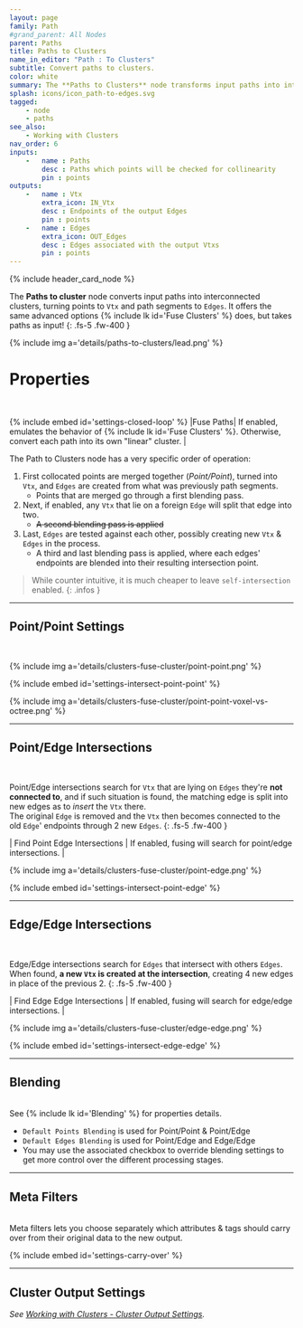 ```yaml
---
layout: page
family: Path
#grand_parent: All Nodes
parent: Paths
title: Paths to Clusters
name_in_editor: "Path : To Clusters"
subtitle: Convert paths to clusters.
color: white
summary: The **Paths to Clusters** node transforms input paths into interconnected edge clusters by fusing points, while maintaining edge relationships, offering options similar to the Fuse Clusters node but using paths as input.
splash: icons/icon_path-to-edges.svg
tagged: 
    - node
    - paths
see_also:
    - Working with Clusters
nav_order: 6
inputs:
    -   name : Paths
        desc : Paths which points will be checked for collinearity
        pin : points
outputs:
    -   name : Vtx
        extra_icon: IN_Vtx
        desc : Endpoints of the output Edges
        pin : points
    -   name : Edges
        extra_icon: OUT_Edges
        desc : Edges associated with the output Vtxs
        pin : points
---
```



{% include header_card_node %}

The **Paths to cluster** node converts input paths into interconnected clusters, turning points to `Vtx` and path segments to `Edges`. It offers the same advanced options {% include lk id='Fuse Clusters' %} does, but takes paths as input!
{: .fs-5 .fw-400 } 

{% include img a='details/paths-to-clusters/lead.png' %}

# Properties
<br>

{% include embed id='settings-closed-loop' %}
|Fuse Paths| If enabled, emulates the behavior of {% include lk id='Fuse Clusters' %}. Otherwise, convert each path into its own "linear" cluster. |

The Path to Clusters node has a very specific order of operation:
1. First collocated points are merged together (*Point/Point*), turned into `Vtx`, and `Edges` are created from what was previously path segments.
    - Points that are merged go through a first blending pass.
1. Next, if enabled, any `Vtx` that lie on a foreign `Edge` will split that edge into two.
    - ~~A second blending pass is applied~~
1. Last, `Edges` are tested against each other, possibly creating new `Vtx` & `Edges` in the process.  
    - A third and last blending pass is applied, where each edges' endpoints are blended into their resulting intersection point. 

> While counter intuitive, it is much cheaper to leave `self-intersection` enabled.
{: .infos }

---
## Point/Point Settings
<br>

{% include img a='details/clusters-fuse-cluster/point-point.png' %}


{% include embed id='settings-intersect-point-point' %}


{% include img a='details/clusters-fuse-cluster/point-point-voxel-vs-octree.png' %}

---
## Point/Edge Intersections
<br>

Point/Edge intersections search for `Vtx` that are lying on `Edges` they're **not connected to**, and if such situation is found, the matching edge is split into new edges as to *insert* the `Vtx` there.  
The original `Edge` is removed and the `Vtx` then becomes connected to the old `Edge`' endpoints through 2 new `Edges`.
{: .fs-5 .fw-400 } 

| Find Point Edge Intersections | If enabled, fusing will search for point/edge intersections.  |

{% include img a='details/clusters-fuse-cluster/point-edge.png' %}

{% include embed id='settings-intersect-point-edge' %}


---
## Edge/Edge Intersections
<br>

Edge/Edge intersections search for `Edges` that intersect with others `Edges`. When found, **a new `Vtx` is created at the intersection**, creating 4 new edges in place of the previous 2.
{: .fs-5 .fw-400 } 

| Find Edge Edge Intersections | If enabled, fusing will search for edge/edge intersections.  |

{% include img a='details/clusters-fuse-cluster/edge-edge.png' %}

{% include embed id='settings-intersect-edge-edge' %}


---
## Blending
<br>
See {% include lk id='Blending' %} for properties details.

- `Default Points Blending` is used for Point/Point & Point/Edge
- `Default Edges Blending` is used for Point/Edge and Edge/Edge
- You may use the associated checkbox to override blending settings to get more control over the different processing stages.

---
## Meta Filters
<br>
Meta filters lets you choose separately which attributes & tags should carry over from their original data to the new output.

{% include embed id='settings-carry-over' %}

---
## Cluster Output Settings
*See [Working with Clusters - Cluster Output Settings](/PCGExtendedToolkit/doc-general/working-with-clusters.html#cluster-output-settings).*